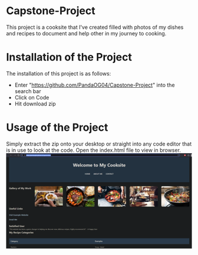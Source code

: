 # Capstone-Project
This project is a cooksite that I've created filled with photos of my dishes and recipes to document and help other in my journey to cooking.

# Installation of the Project
The installation of this project is as follows:
* Enter "https://github.com/PandaOG04/Capstone-Project" into the search bar
* Click on Code
* Hit download zip 

# Usage of the Project
Simply extract the zip onto your desktop or straight into any code editor that is in use to look at the code. Open the index.html file to view in browser.
![](https://github.com/PandaOG04/Capstone-Project/blob/master/Home.png?raw=true)
